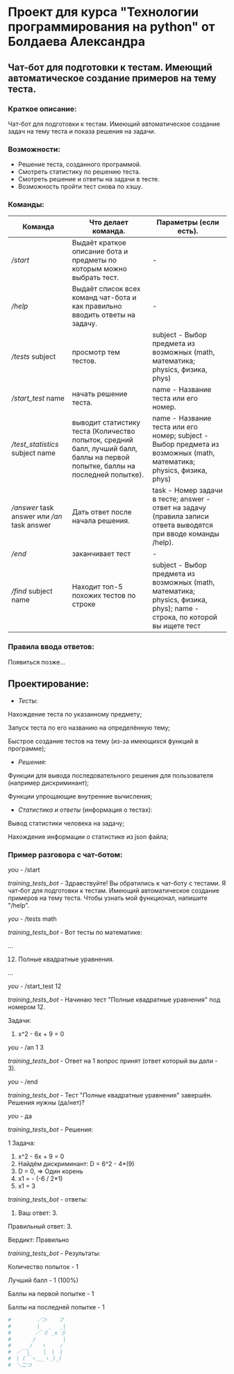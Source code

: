 # Проект для курса "Технологии программирования на python" от Болдаева Александра
## Чат-бот для подготовки к тестам. Имеющий автоматическое создание примеров на тему теста.

### Краткое описание:
Чат-бот для подготовки к тестам. Имеющий автоматическое создание задач на тему теста и показа решения на задачи. 

### Возможности:
- Решение теста, созданного программой.
- Смотреть статистику по решению теста.
- Смотреть решение и ответы на задачи в тесте.
- Возможность пройти тест снова по хэшу.

### Команды:
| Команда                                     | Что делает команда.                                                                                                            | Параметры (если есть).                                                                                                   | 
|---------------------------------------------|--------------------------------------------------------------------------------------------------------------------------------|--------------------------------------------------------------------------------------------------------------------------|
| */start*                                    | Выдаёт краткое описание бота и предметы по которым можно выбрать тест.                                                         | -                                                                                                                        | 
| */help*                                     | Выдаёт список всех команд чат-бота и как правильно вводить ответы на задачу.                                                   | -                                                                                                                        |
| */tests* subject                            | просмотр тем тестов.                                                                                                           | subject - Выбор предмета из возможных (math, математика; physics, физика, phys)                                          |
| */start_test* name                          | начать решение теста.                                                                                                          | name - Название теста или его номер.                                                                                     |
| */test_statistics* subject name             | выводит статистику теста (Количество попыток, средний балл, лучший балл, баллы на первой попытке, баллы на последней попытке). | name - Название теста или его номер; subject - Выбор предмета из возможных (math, математика; physics, физика, phys)     |
| */answer* task answer или */an* task answer | Дать ответ после начала решения.                                                                                               | task - Номер задачи в тесте; answer - ответ на задачу (правила записи ответа выводятся при вводе команды /help).         |
| */end*                                      | заканчивает тест                                                                                                               | -                                                                                                                        |
| */find* subject name                        | Находит топ-5 похожих тестов по строке                                                                                         | subject - Выбор предмета из возможных (math, математика; physics, физика, phys); name - строка, по которой вы ищете тест |

### Правила ввода ответов:
Появиться позже...

## Проектирование:
* *Тесты*:

Нахождение теста по указанному предмету;

Запуск теста по его названию на определённую тему;

Быстрое создание тестов на тему (из-за имеющихся функций в программе);

* *Решения*:
    
Функции для вывода последовательного решения для пользователя (например дискриминант);

Функции упрощающие внутренние вычисления;

* *Статистика и ответы* (информация о тестах):

Вывод статистики человека на задачу;

Нахождение информации о статистике из json файла;

### Пример разговора с чат-ботом:
*you* - /start

*training_tests_bot* - Здравствуйте! Вы обратились к чат-боту с тестами. Я чат-бот для подготовки к тестам. 
           Имеющий автоматическое создание примеров на тему теста. Чтобы узнать мой функционал, напишите "/help".

*you* - /tests math

*training_tests_bot* - Вот тесты по математике:

...

12. Полные квадратные уравнения.

...

*you* - /start_test 12

*training_tests_bot* - Начинаю тест "Полные квадратные уравнения" под номером 12.

Задачи:
1. x^2 - 6x + 9 = 0

*you* - /an 1 3

*training_tests_bot* - Ответ на 1 вопрос принят (ответ который вы дали - 3).

*you* - /end

*training_tests_bot* - Тест "Полные квадратные уравнения" завершён. Решения нужны (да/нет)?

*you* - да

*training_tests_bot* - Решения:

1 Задача:
1. x^2 - 6x + 9 = 0
2. Найдём дискриминант: D = 6^2 - 4*(9)
3. D = 0, => Один корень
4. x1 = - (-6 / 2*1)
5. x1 = 3

*training_tests_bot* - ответы:
1. Ваш ответ: 3.

Правильный ответ: 3.

Вердикт: Правильно

*training_tests_bot* - Результаты:

Количество попыток - 1

Лучший балл - 1 (100%)

Баллы на первой попытке - 1

Баллы на последней попытке - 1



``` python
#　　　　　／＞　  フ
#　　　　　| 　_　 _|
#　 　　　／`ミ _x 彡
#　　 　 /　　　 　 |
#　　　 /　 ヽ　　 ﾉ
#　／￣|　　 |　|　|
#　| (￣ヽ＿_ヽ_)_)
#　＼二つ
```